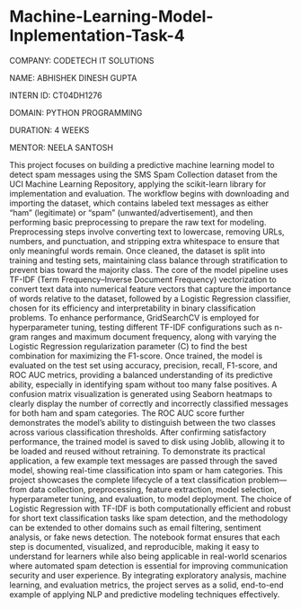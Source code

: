 # Machine-Learning-Model-Inplementation-Task-4

COMPANY: CODETECH IT SOLUTIONS

NAME: ABHISHEK DINESH GUPTA

INTERN ID: CT04DH1276

DOMAIN: PYTHON PROGRAMMING

DURATION: 4 WEEKS

MENTOR: NEELA SANTOSH

This project focuses on building a predictive machine learning model to detect spam messages using the SMS Spam Collection dataset from the UCI Machine Learning Repository, applying the scikit-learn library for implementation and evaluation. The workflow begins with downloading and importing the dataset, which contains labeled text messages as either “ham” (legitimate) or “spam” (unwanted/advertisement), and then performing basic preprocessing to prepare the raw text for modeling. Preprocessing steps involve converting text to lowercase, removing URLs, numbers, and punctuation, and stripping extra whitespace to ensure that only meaningful words remain. Once cleaned, the dataset is split into training and testing sets, maintaining class balance through stratification to prevent bias toward the majority class. The core of the model pipeline uses TF-IDF (Term Frequency–Inverse Document Frequency) vectorization to convert text data into numerical feature vectors that capture the importance of words relative to the dataset, followed by a Logistic Regression classifier, chosen for its efficiency and interpretability in binary classification problems. To enhance performance, GridSearchCV is employed for hyperparameter tuning, testing different TF-IDF configurations such as n-gram ranges and maximum document frequency, along with varying the Logistic Regression regularization parameter (C) to find the best combination for maximizing the F1-score. Once trained, the model is evaluated on the test set using accuracy, precision, recall, F1-score, and ROC AUC metrics, providing a balanced understanding of its predictive ability, especially in identifying spam without too many false positives. A confusion matrix visualization is generated using Seaborn heatmaps to clearly display the number of correctly and incorrectly classified messages for both ham and spam categories. The ROC AUC score further demonstrates the model’s ability to distinguish between the two classes across various classification thresholds. After confirming satisfactory performance, the trained model is saved to disk using Joblib, allowing it to be loaded and reused without retraining. To demonstrate its practical application, a few example text messages are passed through the saved model, showing real-time classification into spam or ham categories. This project showcases the complete lifecycle of a text classification problem—from data collection, preprocessing, feature extraction, model selection, hyperparameter tuning, and evaluation, to model deployment. The choice of Logistic Regression with TF-IDF is both computationally efficient and robust for short text classification tasks like spam detection, and the methodology can be extended to other domains such as email filtering, sentiment analysis, or fake news detection. The notebook format ensures that each step is documented, visualized, and reproducible, making it easy to understand for learners while also being applicable in real-world scenarios where automated spam detection is essential for improving communication security and user experience. By integrating exploratory analysis, machine learning, and evaluation metrics, the project serves as a solid, end-to-end example of applying NLP and predictive modeling techniques effectively.
